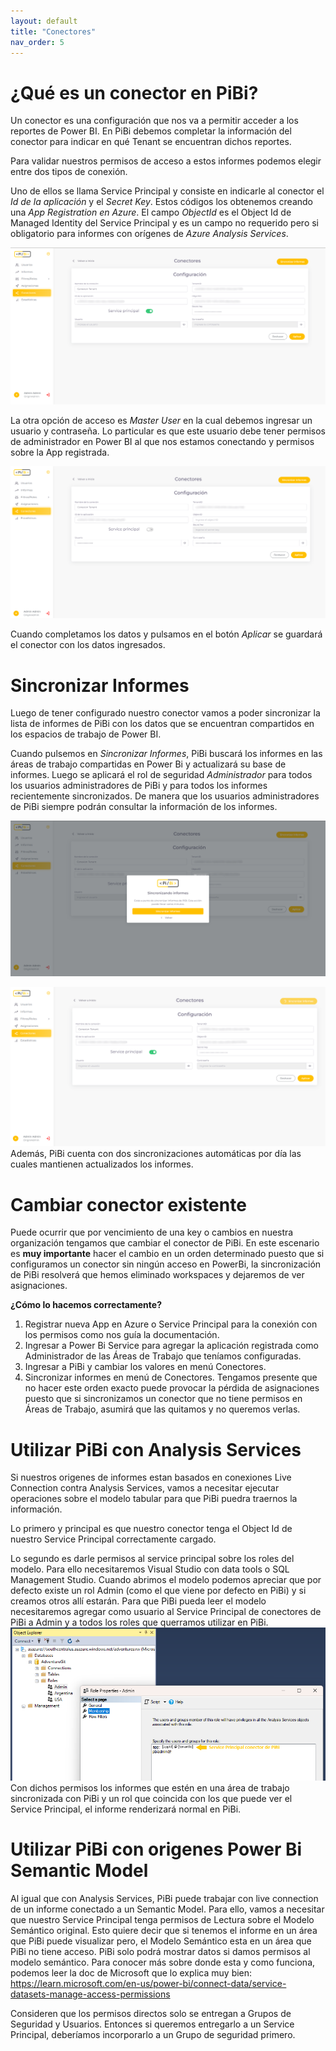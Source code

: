 ```yaml
---
layout: default
title: "Conectores"
nav_order: 5
---
```


# ¿Qué es un conector en PiBi? 

Un conector es una configuración que nos va a permitir acceder a los reportes de Power BI. En PiBi debemos completar la información del conector para indicar en qué Tenant se encuentran dichos reportes. 

Para validar nuestros permisos de acceso a estos informes podemos elegir entre dos tipos de conexión. 

Uno de ellos se llama Service Principal y consiste en indicarle al conector el *Id de la aplicación* y el *Secret Key*. Estos códigos los obtenemos creando una *App Registration en Azure*. El campo *ObjectId* es el Object Id de Managed Identity del Service Principal y es un campo no requerido pero si obligatorio para informes con orígenes de *Azure Analysis Services*.

![conectores1](Media/Conectores/conectores1.png)

La otra opción de acceso es *Master User* en la cual debemos ingresar un usuario y contraseña. Lo particular es que este usuario debe tener permisos de administrador en Power BI al que nos estamos conectando y permisos sobre la App registrada. 

![conectores2](Media/Conectores/conectores2.png)

Cuando completamos los datos y pulsamos en el botón *Aplicar* se guardará  el conector con los datos ingresados.

# Sincronizar Informes 

Luego de tener configurado nuestro conector vamos a poder sincronizar la lista de informes de PiBi con los datos que se encuentran compartidos en los espacios de trabajo de Power BI. 

Cuando pulsemos en *Sincronizar Informes*, PiBi buscará los informes en las áreas de trabajo compartidas en Power Bi y actualizará su base de informes. Luego se aplicará el rol de seguridad *Administrador* para todos los usuarios administradores de PiBi y para todos los informes recientemente sincronizados. De manera que los usuarios administradores de PiBi siempre podrán consultar la información de los informes. 

![conectores3](Media/Conectores/conectores3.png)

![conectores4](Media/Conectores/conectores4.png)
Además, PiBi cuenta con dos sincronizaciones automáticas por día las cuales mantienen actualizados los informes. 

# Cambiar conector existente

Puede ocurrir que por vencimiento de una key o cambios en nuestra organización tengamos que cambiar el conector de PiBi. En este escenario es **muy importante** hacer el cambio en un orden determinado puesto que si configuramos un conector sin ningún acceso en PowerBi, la sincronización de PiBi resolverá que hemos eliminado workspaces y dejaremos de ver asignaciones.

**¿Cómo lo hacemos correctamente?**
1. Registrar nueva App en Azure o Service Principal para la conexión con los permisos como nos guía la documentación.
2. Ingresar a Power Bi Service para agregar la aplicación registrada como Administrador de las Áreas de Trabajo que teníamos configuradas.
3. Ingresar a PiBi y cambiar los valores en menú Conectores.
4. Sincronizar informes en menú de Conectores.
Tengamos presente que no hacer este orden exacto puede provocar la pérdida de asignaciones puesto que si sincronizamos un conector que no tiene permisos en Áreas de Trabajo, asumirá que las quitamos y no queremos verlas.

# Utilizar PiBi con Analysis Services

Si nuestros origenes de informes estan basados en conexiones Live Connection contra Analysis Services, vamos a necesitar ejecutar operaciones sobre el modelo tabular para que PiBi puedra traernos la información.

Lo primero y principal es que nuestro conector tenga el Object Id de nuestro Service Principal correctamente cargado. 

Lo segundo es darle permisos al service principal sobre los roles del modelo. Para ello necesitaremos Visual Studio con data tools o SQL Management Studio. Cuando abrimos el modelo podemos apreciar que por defecto existe un rol Admin (como el que viene por defecto en PiBi) y si creamos otros allí estarán. Para que PiBi pueda leer el modelo necesitaremos agregar como usuario al Service Principal de conectores de PiBi a Admin y a todos los roles que querramos utilizar en PiBi.
![conectores4](Media/Conectores/ssas-pibi-permission.png)
Con dichos permisos los informes que estén en una área de trabajo sincronizada con PiBi y un rol que coincida con los que puede ver el Service Principal, el informe renderizará normal en PiBi.

# Utilizar PiBi con origenes Power Bi Semantic Model

Al igual que con Analysis Services, PiBi puede trabajar con live connection de un informe conectado a un Semantic Model. Para ello, vamos a necesitar que nuestro Service Principal tenga permisos de Lectura sobre el Modelo Semántico original. Esto quiere decir que si tenemos el informe en un área que PiBi puede visualizar pero, el Modelo Semántico esta en un área que PiBi no tiene acceso. PiBi solo podrá mostrar datos si damos permisos al modelo semántico. Para conocer más sobre donde esta y como funciona, podemos leer la doc de Microsoft que lo explica muy bien: https://learn.microsoft.com/en-us/power-bi/connect-data/service-datasets-manage-access-permissions

Consideren que los permisos directos solo se entregan a Grupos de Seguridad y Usuarios. Entonces si queremos entregarlo a un Service Principal, deberíamos incorporarlo a un Grupo de seguridad primero.